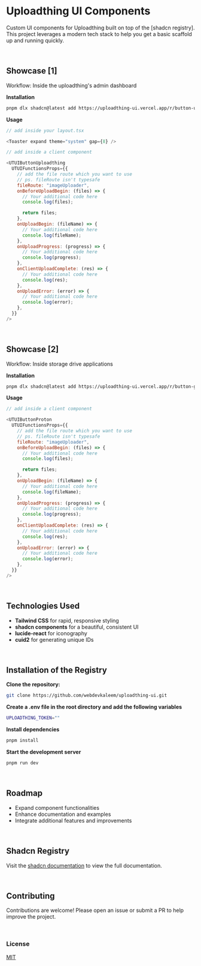 # Uploadthing UI Components

Custom UI components for Uploadthing built on top of the [shadcn registry]. This project leverages a modern tech stack to help you get a basic scaffold up and running quickly.

<br/>

## Showcase [1]
Workflow: Inside the uploadthing&apos;s admin dashboard

**Installation**
```bash
pnpm dlx shadcn@latest add https://uploadthing-ui.vercel.app/r/button-uploadthing.json
```
**Usage**
```javascript
// add inside your layout.tsx

<Toaster expand theme="system" gap={8} />
```
```javascript
// add inside a client component

<UTUIButtonUploadthing
  UTUIFunctionsProps={{
    // add the file route which you want to use
    // ps. fileRoute isn't typesafe
    fileRoute: "imageUploader",
    onBeforeUploadBegin: (files) => {
      // Your additional code here
      console.log(files);

      return files;
    },
    onUploadBegin: (fileName) => {
      // Your additional code here
      console.log(fileName);
    },
    onUploadProgress: (progress) => {
      // Your additional code here
      console.log(progress);
    },
    onClientUploadComplete: (res) => {
      // Your additional code here
      console.log(res);
    },
    onUploadError: (error) => {
      // Your additional code here
      console.log(error);
    },
  }}
/>
```

<br/>

## Showcase [2]
Workflow: Inside storage drive applications

**Installation**
```bash
pnpm dlx shadcn@latest add https://uploadthing-ui.vercel.app/r/button-generic-drive.json
```
**Usage**
```javascript
// add inside a client component

<UTUIButtonProton
  UTUIFunctionsProps={{
    // add the file route which you want to use
    // ps. fileRoute isn't typesafe
    fileRoute: "imageUploader",
    onBeforeUploadBegin: (files) => {
      // Your additional code here
      console.log(files);

      return files;
    },
    onUploadBegin: (fileName) => {
      // Your additional code here
      console.log(fileName);
    },
    onUploadProgress: (progress) => {
      // Your additional code here
      console.log(progress);
    },
    onClientUploadComplete: (res) => {
      // Your additional code here
      console.log(res);
    },
    onUploadError: (error) => {
      // Your additional code here
      console.log(error);
    },
  }}
/>
```

<br/>

## Technologies Used

- **Tailwind CSS** for rapid, responsive styling
- **shadcn components** for a beautiful, consistent UI
- **lucide-react** for iconography
- **cuid2** for generating unique IDs

<br/>

## Installation of the Registry

**Clone the repository:**
```bash
git clone https://github.com/webdevkaleem/uploadthing-ui.git
```
**Create a .env file in the root directory and add the following variables**
```bash
UPLOADTHING_TOKEN=""
```
**Install dependencies**
```bash
pnpm install
```
**Start the development server**
```bash
pnpm run dev
```

<br/>

## Roadmap
- Expand component functionalities
- Enhance documentation and examples
- Integrate additional features and improvements

<br/>

## Shadcn Registry
Visit the [shadcn documentation](https://ui.shadcn.com/docs/registry) to view the full documentation.

<br/>

## Contributing
Contributions are welcome! Please open an issue or submit a PR to help improve the project.

<br/>

### License
[MIT](https://choosealicense.com/licenses/mit/)
